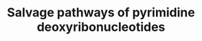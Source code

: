---
annotations:
- id: PW:0000012
  parent: classic metabolic pathway
  type: Pathway Ontology
  value: nucleotide metabolic pathway
- id: PW:0000002
  parent: classic metabolic pathway
  type: Pathway Ontology
  value: classic metabolic pathway
authors:
- M.Braymer
- MaintBot
- Egonw
- Lindarieswijk
- Eweitz
- Khanspers
citedin: ''
communities: []
description: The deoxynucleotides required for DNA synthesis can either be made de
  novo, or they can be salvaged from endogenous degradation processes. If the required
  substrates are available, the salvage pathways of pyrimidine deoxyribonucleotides
  are preferred over de novo synthesis pathways for pyrimidine biosynthesis. As with
  many of the metabolic pathways of S. cerevisiae, the pathways for the salvage of
  pyrimidine deoxyribonucleotides are regulated by a variety of processes, including
  transcription regulation.  Description adapted from YeastPathways (https://pathway.yeastgenome.org/)
last-edited: 2024-11-28
ndex: null
organisms:
- Saccharomyces cerevisiae
redirect_from:
- /index.php/Pathway:WP220
- /instance/WP220
- /instance/WP220_r135919
revision: r135919
schema-jsonld:
- '@context': https://schema.org/
  '@id': https://wikipathways.github.io/pathways/WP220.html
  '@type': Dataset
  creator:
    '@type': Organization
    name: WikiPathways
  description: The deoxynucleotides required for DNA synthesis can either be made
    de novo, or they can be salvaged from endogenous degradation processes. If the
    required substrates are available, the salvage pathways of pyrimidine deoxyribonucleotides
    are preferred over de novo synthesis pathways for pyrimidine biosynthesis. As
    with many of the metabolic pathways of S. cerevisiae, the pathways for the salvage
    of pyrimidine deoxyribonucleotides are regulated by a variety of processes, including
    transcription regulation.  Description adapted from YeastPathways (https://pathway.yeastgenome.org/)
  keywords:
  - 2'-deoxycytidine
  - 2'-deoxyribose
  - 2-deoxy-α-D-ribose 1-phosphate
  - 2.4.2.2
  - 2.4.2.3
  - 2.4.2.4
  - 2.7.1.145
  - 2.7.1.21
  - ADP
  - ATP
  - CDD1
  - Cytosine
  - Deoxyuridine
  - H+
  - H2O
  - NH3
  - URH1
  - URK1
  - cCMP
  - dTMP
  - dUMP
  - phosphate
  - thymidine
  - thymine
  - uracil
  license: CC0
  name: Salvage pathways of pyrimidine deoxyribonucleotides
seo: CreativeWork
title: Salvage pathways of pyrimidine deoxyribonucleotides
wpid: WP220
---